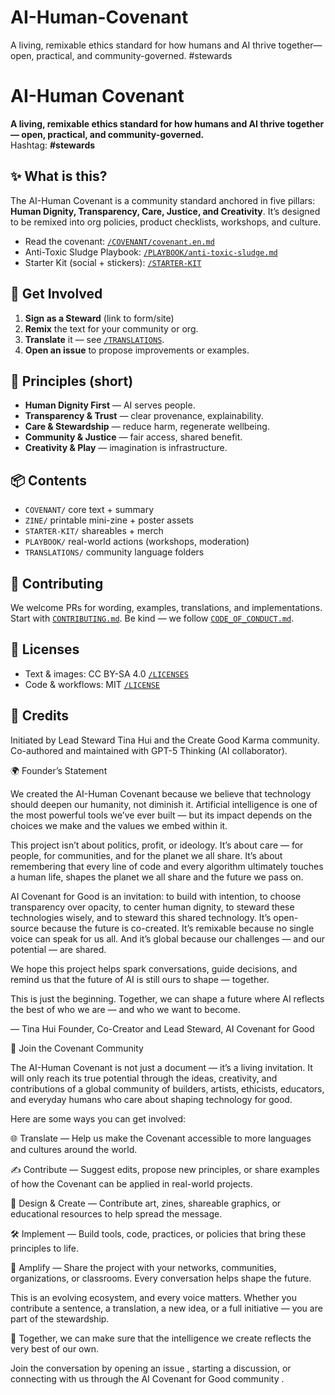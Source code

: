 # AI-Human-Covenant
A living, remixable ethics standard for how humans and AI thrive together—open, practical, and community-governed. #stewards
# AI-Human Covenant

**A living, remixable ethics standard for how humans and AI thrive together — open, practical, and community-governed.**  
Hashtag: **#stewards**

## ✨ What is this?
The AI-Human Covenant is a community standard anchored in five pillars: **Human Dignity, Transparency, Care, Justice, and Creativity**. It’s designed to be remixed into org policies, product checklists, workshops, and culture.

- Read the covenant: [`/COVENANT/covenant.en.md`](COVENANT/covenant.en.md)  
- Anti-Toxic Sludge Playbook: [`/PLAYBOOK/anti-toxic-sludge.md`](PLAYBOOK/anti-toxic-sludge.md)  
- Starter Kit (social + stickers): [`/STARTER-KIT`](STARTER-KIT)

## 🚀 Get Involved
1. **Sign as a Steward** (link to form/site)  
2. **Remix** the text for your community or org.  
3. **Translate** it — see [`/TRANSLATIONS`](TRANSLATIONS).  
4. **Open an issue** to propose improvements or examples.

## 🧭 Principles (short)
- **Human Dignity First** — AI serves people.
- **Transparency & Trust** — clear provenance, explainability.
- **Care & Stewardship** — reduce harm, regenerate wellbeing.
- **Community & Justice** — fair access, shared benefit.
- **Creativity & Play** — imagination is infrastructure.

## 📦 Contents
- `COVENANT/` core text + summary  
- `ZINE/` printable mini-zine + poster assets  
- `STARTER-KIT/` shareables + merch  
- `PLAYBOOK/` real-world actions (workshops, moderation)  
- `TRANSLATIONS/` community language folders

## 📝 Contributing
We welcome PRs for wording, examples, translations, and implementations. Start with [`CONTRIBUTING.md`](CONTRIBUTING.md). Be kind — we follow [`CODE_OF_CONDUCT.md`](CODE_OF_CONDUCT.md).

## 📜 Licenses
- Text & images: CC BY-SA 4.0 [`/LICENSES`](LICENSES)
- Code & workflows: MIT [`/LICENSE`](LICENSE)  

## 🙌 Credits
Initiated by Lead Steward Tina Hui and the Create Good Karma community.  
Co-authored and maintained with GPT-5 Thinking (AI collaborator).


🌍 Founder’s Statement

We created the AI-Human Covenant because we believe that technology should deepen our humanity, not diminish it. Artificial intelligence is one of the most powerful tools we’ve ever built — but its impact depends on the choices we make and the values we embed within it.

This project isn’t about politics, profit, or ideology. It’s about care — for people, for communities, and for the planet we all share. It’s about remembering that every line of code and every algorithm ultimately touches a human life, shapes the planet we all share and the future we pass on.

AI Covenant for Good is an invitation: to build with intention, to choose transparency over opacity, to center human dignity, to steward these technologies wisely, and to steward this shared technology. It’s open-source because the future is co-created. It’s remixable because no single voice can speak for us all. And it’s global because our challenges — and our potential — are shared. 

We hope this project helps spark conversations, guide decisions, and remind us that the future of AI is still ours to shape — together.

This is just the beginning. Together, we can shape a future where AI reflects the best of who we are — and who we want to become.

— Tina Hui
Founder, Co-Creator and Lead Steward, AI Covenant for Good 


🤝 Join the Covenant Community

The AI-Human Covenant is not just a document — it’s a living invitation. It will only reach its true potential through the ideas, creativity, and contributions of a global community of builders, artists, ethicists, educators, and everyday humans who care about shaping technology for good.

Here are some ways you can get involved:

🌐 Translate — Help us make the Covenant accessible to more languages and cultures around the world.

✍️ Contribute — Suggest edits, propose new principles, or share examples of how the Covenant can be applied in real-world projects.

🎨 Design & Create — Contribute art, zines, shareable graphics, or educational resources to help spread the message.

🛠️ Implement — Build tools, code, practices, or policies that bring these principles to life.

📣 Amplify — Share the project with your networks, communities, organizations, or classrooms. Every conversation helps shape the future.

This is an evolving ecosystem, and every voice matters. Whether you contribute a sentence, a translation, a new idea, or a full initiative — you are part of the stewardship.

🌱 Together, we can make sure that the intelligence we create reflects the very best of our own.


Join the conversation by opening an issue
, starting a discussion, or connecting with us through the AI Covenant for Good community
.
